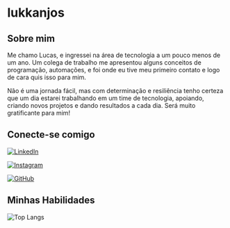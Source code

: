 # lukkanjos

## Sobre mim
Me chamo Lucas, e ingressei na área de tecnologia a um pouco menos de um ano. Um colega de trabalho me apresentou alguns conceitos de programação, automações, e foi onde eu tive meu primeiro contato e logo de cara quis isso para mim.

Não é uma jornada fácil, mas com determinação e resiliência tenho certeza que um dia estarei trabalhando em um time de tecnologia, apoiando, criando novos projetos e dando resultados a cada dia. Será muito gratificante para mim!  

## Conecte-se comigo
[![LinkedIn](https://img.shields.io/badge/LinkedIn-0077B5?style=for-the-badge&logo=linkedin&logoColor=white)](https://www.linkedin.com/in/lucas-dos-anjos-9b3648272/)

[![Instagram](https://img.shields.io/badge/-Instagram-%23E4405F?style=for-the-badge&logo=instagram&logoColor=white)](https://www.instagram.com/lukk_anjos/)

[![GitHub](https://img.shields.io/badge/GitHub-100000?style=for-the-badge&logo=github&logoColor=white)](https://github.com/lukkanjos)

## Minhas Habilidades
![Top Langs](https://github-readme-stats-git-masterrstaa-rickstaa.vercel.app/api/top-langs/?username=lukkAnjos&layout=compact&bg_color=000&border_color=30A3DC&title_color=E94D5F&text_color=FFF)


